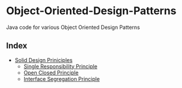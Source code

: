 # Object-Oriented-Design-Patterns
Java code for various Object Oriented Design Patterns

## Index

* [Solid Design Priniciples](https://github.com/varunu28/Object-Oriented-Design-Patterns/tree/master/src/solid)
    * [Single Responsibility Principle](https://github.com/varunu28/Object-Oriented-Design-Patterns/tree/master/src/solid/srp)
    * [Open Closed Principle](https://github.com/varunu28/Object-Oriented-Design-Patterns/tree/master/src/solid/ocp)
    * [Interface Segregation Principle](https://github.com/varunu28/Object-Oriented-Design-Patterns/tree/master/src/solid/isp)